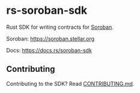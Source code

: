 # rs-soroban-sdk
Rust SDK for writing contracts for [Soroban].

Soroban: https://soroban.stellar.org

Docs: https://docs.rs/soroban-sdk

[Soroban]: https://soroban.stellar.org

## Contributing

Contributing to the SDK? Read [CONTRIBUTING.md](CONTRIBUTING.md).

